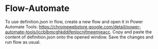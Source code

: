 # Flow-Automate

To use definition.json in flow, create a new flow and open it in Power Automate Tools: https://chromewebstore.google.com/detail/power-automate-tools/jccblbmcghkddifenlocnjfmeemjeacc. Copy and paste the content of definition.json onto the opened window. Save the changes and run flow as usual. 
